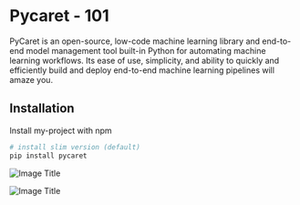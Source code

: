 # Pycaret - 101

PyCaret is an open-source, low-code machine learning library and end-to-end model management tool built-in Python for automating machine learning workflows. Its ease of use, simplicity, and ability to quickly and efficiently build and deploy end-to-end machine learning pipelines will amaze you.

## Installation

Install my-project with npm

```bash
# install slim version (default)
pip install pycaret
```

![Image Title](https://miro.medium.com/max/1400/0*87um0fz3SCzXdb2m.png)

![Image Title](https://miro.medium.com/max/1400/0*68siepZnQhB_2lcG.png)
